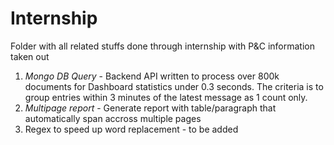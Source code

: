 # Internship

Folder with all related stuffs done through internship with P&C information taken out  
1. *Mongo DB Query* - Backend API written to process over 800k documents for Dashboard statistics under 0.3 seconds. The criteria is to group entries within 3 minutes of the latest message as 1 count only.
2. *Multipage report* - Generate report with table/paragraph that automatically span accross multiple pages
3. Regex to speed up word replacement - to be added
